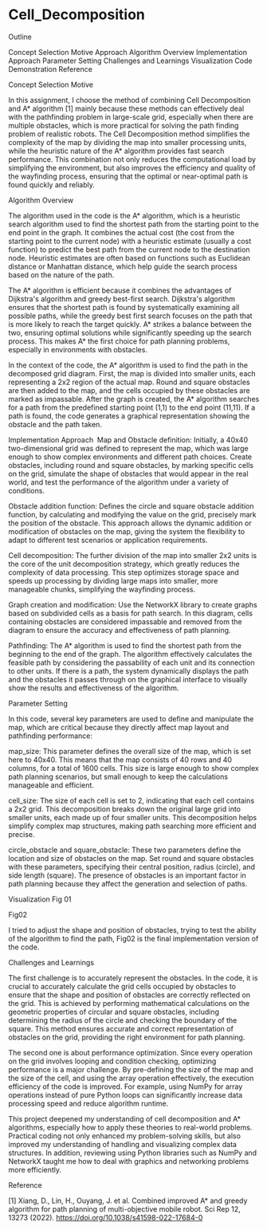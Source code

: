 # Cell_Decomposition



Outline


Concept Selection Motive
Approach Algorithm Overview
Implementation Approach
Parameter Setting
Challenges and Learnings
Visualization
Code Demonstration
Reference






Concept Selection Motive

In this assignment, I choose the method of combining Cell Decomposition and A* algorithm [1] mainly because these methods can effectively deal with the pathfinding problem in large-scale grid, especially when there are multiple obstacles, which is more practical for solving the path finding problem of realistic robots. The Cell Decomposition method simplifies the complexity of the map by dividing the map into smaller processing units, while the heuristic nature of the A* algorithm provides fast search performance. This combination not only reduces the computational load by simplifying the environment, but also improves the efficiency and quality of the wayfinding process, ensuring that the optimal or near-optimal path is found quickly and reliably.



Algorithm Overview

The algorithm used in the code is the A* algorithm, which is a heuristic search algorithm used to find the shortest path from the starting point to the end point in the graph. It combines the actual cost (the cost from the starting point to the current node) with a heuristic estimate (usually a cost function) to predict the best path from the current node to the destination node. Heuristic estimates are often based on functions such as Euclidean distance or Manhattan distance, which help guide the search process based on the nature of the path.

The A* algorithm is efficient because it combines the advantages of Dijkstra's algorithm and greedy best-first search. Dijkstra's algorithm ensures that the shortest path is found by systematically examining all possible paths, while the greedy best first search focuses on the path that is more likely to reach the target quickly. A* strikes a balance between the two, ensuring optimal solutions while significantly speeding up the search process. This makes A* the first choice for path planning problems, especially in environments with obstacles.

In the context of the code, the A* algorithm is used to find the path in the decomposed grid diagram. First, the map is divided into smaller units, each representing a 2x2 region of the actual map. Round and square obstacles are then added to the map, and the cells occupied by these obstacles are marked as impassable. After the graph is created, the A* algorithm searches for a path from the predefined starting point (1,1) to the end point (11,11). If a path is found, the code generates a graphical representation showing the obstacle and the path taken.

Implementation Approach 
Map and Obstacle definition: Initially, a 40x40 two-dimensional grid was defined to represent the map, which was large enough to show complex environments and different path choices. Create obstacles, including round and square obstacles, by marking specific cells on the grid, simulate the shape of obstacles that would appear in the real world, and test the performance of the algorithm under a variety of conditions.

Obstacle addition function: Defines the circle and square obstacle addition function, by calculating and modifying the value on the grid, precisely mark the position of the obstacle. This approach allows the dynamic addition or modification of obstacles on the map, giving the system the flexibility to adapt to different test scenarios or application requirements.

Cell decomposition: The further division of the map into smaller 2x2 units is the core of the unit decomposition strategy, which greatly reduces the complexity of data processing. This step optimizes storage space and speeds up processing by dividing large maps into smaller, more manageable chunks, simplifying the wayfinding process.

Graph creation and modification: Use the NetworkX library to create graphs based on subdivided cells as a basis for path search. In this diagram, cells containing obstacles are considered impassable and removed from the diagram to ensure the accuracy and effectiveness of path planning.

Pathfinding: The A* algorithm is used to find the shortest path from the beginning to the end of the graph. The algorithm effectively calculates the feasible path by considering the passability of each unit and its connection to other units. If there is a path, the system dynamically displays the path and the obstacles it passes through on the graphical interface to visually show the results and effectiveness of the algorithm.



Parameter Setting

In this code, several key parameters are used to define and manipulate the map, which are critical because they directly affect map layout and pathfinding performance:

map_size: This parameter defines the overall size of the map, which is set here to 40x40. This means that the map consists of 40 rows and 40 columns, for a total of 1600 cells. This size is large enough to show complex path planning scenarios, but small enough to keep the calculations manageable and efficient.

cell_size: The size of each cell is set to 2, indicating that each cell contains a 2x2 grid. This decomposition breaks down the original large grid into smaller units, each made up of four smaller units. This decomposition helps simplify complex map structures, making path searching more efficient and precise.

circle_obstacle and square_obstacle: These two parameters define the location and size of obstacles on the map. Set round and square obstacles with these parameters, specifying their central position, radius (circle), and side length (square). The presence of obstacles is an important factor in path planning because they affect the generation and selection of paths.



Visualization
Fig 01


Fig02

I tried to adjust the shape and position of obstacles, trying to test the ability of the algorithm to find the path, Fig02 is the final implementation version of the code.



Challenges and Learnings

The first challenge is to accurately represent the obstacles. In the code, it is crucial to accurately calculate the grid cells occupied by obstacles to ensure that the shape and position of obstacles are correctly reflected on the grid. This is achieved by performing mathematical calculations on the geometric properties of circular and square obstacles, including determining the radius of the circle and checking the boundary of the square. This method ensures accurate and correct representation of obstacles on the grid, providing the right environment for path planning.

The second one is about performance optimization. Since every operation on the grid involves looping and condition checking, optimizing performance is a major challenge. By pre-defining the size of the map and the size of the cell, and using the array operation effectively, the execution efficiency of the code is improved. For example, using NumPy for array operations instead of pure Python loops can significantly increase data processing speed and reduce algorithm runtime.

This project deepened my understanding of cell decomposition and A* algorithms, especially how to apply these theories to real-world problems. Practical coding not only enhanced my problem-solving skills, but also improved my understanding of handling and visualizing complex data structures. In addition, reviewing using Python libraries such as NumPy and NetworkX taught me how to deal with graphics and networking problems more efficiently.



Reference

[1] Xiang, D., Lin, H., Ouyang, J. et al. Combined improved A* and greedy algorithm for path planning of multi-objective mobile robot. Sci Rep 12, 13273 (2022). https://doi.org/10.1038/s41598-022-17684-0
